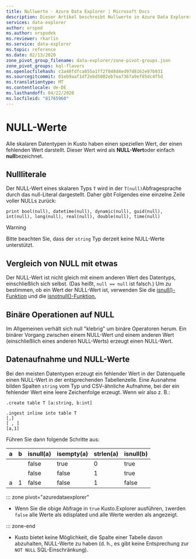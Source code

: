 ```yaml
---
title: Nullwerte - Azure Data Explorer | Microsoft Docs
description: Dieser Artikel beschreibt Nullwerte in Azure Data Explorer.
services: data-explorer
author: orspod
ms.author: orspodek
ms.reviewer: rkarlin
ms.service: data-explorer
ms.topic: reference
ms.date: 02/13/2020
zone_pivot_group_filename: data-explorer/zone-pivot-groups.json
zone_pivot_groups: kql-flavors
ms.openlocfilehash: c3a48fdfca855a1ff2f848d4ed97d8162e97b931
ms.sourcegitcommit: 01eb9aaf1df2ebd5002eb7ea7367a9ef85dc4f5d
ms.translationtype: MT
ms.contentlocale: de-DE
ms.lasthandoff: 04/22/2020
ms.locfileid: "81765960"
---
```

# <a name="null-values"></a>NULL-Werte

Alle skalaren Datentypen in Kusto haben einen speziellen Wert, der einen fehlenden Wert darstellt.
Dieser Wert wird als **NULL-Wert**oder einfach **null**bezeichnet.

## <a name="null-literals"></a>Nullliterale

Der NULL-Wert eines skalaren Typs `T` wird in der `T(null)`Abfragesprache durch das null-Literal dargestellt.
Daher gibt Folgendes eine einzelne Zeile voller NULLs zurück:

```kusto
print bool(null), datetime(null), dynamic(null), guid(null), int(null), long(null), real(null), double(null), time(null)
```

> [!WARNING]
> Bitte beachten Sie, dass der `string` Typ derzeit keine NULL-Werte unterstützt.

## <a name="comparing-null-to-something"></a>Vergleich von NULL mit etwas

Der NULL-Wert ist nicht gleich mit einem anderen Wert des Datentyps, einschließlich sich selbst. (Das heißt, `null == null` ist falsch.) Um zu bestimmen, ob ein Wert der NULL-Wert ist, verwenden Sie die [isnull()-Funktion](../isnullfunction.md) und die [isnotnull()-Funktion.](../isnotnullfunction.md)

## <a name="binary-operations-on-null"></a>Binäre Operationen auf NULL

Im Allgemeinen verhält sich null "klebrig" um binäre Operatoren herum. Ein binärer Vorgang zwischen einem NULL-Wert und einem anderen Wert (einschließlich eines anderen NULL-Werts) erzeugt einen NULL-Wert.

## <a name="data-ingestion-and-null-values"></a>Datenaufnahme und NULL-Werte

Bei den meisten Datentypen erzeugt ein fehlender Wert in der Datenquelle einen NULL-Wert in der entsprechenden Tabellenzelle. Eine Ausnahme bilden Spalten `string` vom Typ und CSV-ähnliche Aufnahme, bei der ein fehlender Wert eine leere Zeichenfolge erzeugt.
Wenn wir also z. B.: 

```kusto
.create table T [a:string, b:int]

.ingest inline into table T
[,]
[ , ]
[a,1]
```

Führen Sie dann folgende Schritte aus:

|a     |b     |isnull(a)|isempty(a)|strlen(a)|isnull(b)|
|------|------|---------|----------|---------|---------|
|&nbsp;|&nbsp;|false    |true      |0        |true     |
|&nbsp;|&nbsp;|false    |false     |1        |true     |
|a     |1     |false    |false     |1        |false    |

::: zone pivot="azuredataexplorer"

* Wenn Sie die obige Abfrage in `true` Kusto.Explorer ausführen, `1`werden `false` alle Werte als `0`displated und alle Werte werden als angezeigt.

::: zone-end

* Kusto bietet keine Möglichkeit, die Spalte einer Tabelle davon abzuhalten, NULL-Werte zu haben (d. h., es gibt keine Entsprechung zur `NOT NULL` SQL-Einschränkung).
